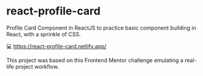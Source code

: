 # react-profile-card
Profile Card Component in ReactJS to practice basic component building in React, with a sprinkle of CSS.

💻 https://react-profile-card.netlify.app/

This project was based on this Frontend Mentor challenge emulating a real-life project workflow.
